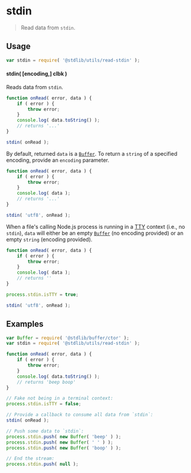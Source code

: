 # stdin

> Read data from `stdin`.

<section class="usage">

## Usage

```javascript
var stdin = require( '@stdlib/utils/read-stdin' );
```

#### stdin( \[encoding,] clbk )

Reads data from `stdin`.

```javascript
function onRead( error, data ) {
    if ( error ) {
        throw error;
    }
    console.log( data.toString() );
    // returns '...'
}

stdin( onRead );
```

By default, returned `data` is a [`Buffer`][buffer]. To return a `string` of a specified encoding, provide an `encoding` parameter.

```javascript
function onRead( error, data ) {
    if ( error ) {
        throw error;
    }
    console.log( data );
    // returns '...'
}

stdin( 'utf8', onRead );
```

When a file's calling Node.js process is running in a [TTY][tty] context (i.e., no `stdin`), `data` will either be an empty [`Buffer`][buffer] (no encoding provided) or an empty `string` (encoding provided).

```javascript
function onRead( error, data ) {
    if ( error ) {
        throw error;
    }
    console.log( data );
    // returns ''
}

process.stdin.isTTY = true;

stdin( 'utf8', onRead );
```

</section>

<!-- /.usage -->

<section class="examples">

## Examples

<!-- TODO: update once Buffer wrapper -->

<!-- eslint-disable no-buffer-constructor -->

```javascript
var Buffer = require( '@stdlib/buffer/ctor' );
var stdin = require( '@stdlib/utils/read-stdin' );

function onRead( error, data ) {
    if ( error ) {
        throw error;
    }
    console.log( data.toString() );
    // returns 'beep boop'
}

// Fake not being in a terminal context:
process.stdin.isTTY = false;

// Provide a callback to consume all data from `stdin`:
stdin( onRead );

// Push some data to `stdin`:
process.stdin.push( new Buffer( 'beep' ) );
process.stdin.push( new Buffer( ' ' ) );
process.stdin.push( new Buffer( 'boop' ) );

// End the stream:
process.stdin.push( null );
```

</section>

<!-- /.examples -->

<section class="links">

[buffer]: https://nodejs.org/api/buffer.html

[tty]: https://nodejs.org/api/tty.html#tty_tty

</section>

<!-- /.links -->
